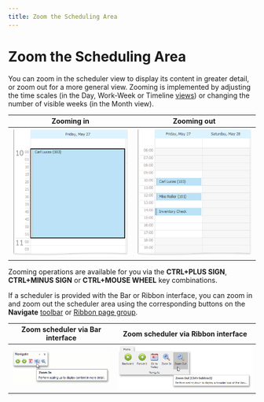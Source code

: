 ```yaml
---
title: Zoom the Scheduling Area
---
```

# Zoom the Scheduling Area
You can zoom in the scheduler view to display its content in greater detail, or zoom out for a more general view. Zooming is implemented by adjusting the time scales (in the Day, Work-Week or Timeline [views](../../../../interface-elements-for-desktop/articles/scheduler/layout-customization/switch-scheduler-views.md)) or changing the number of visible weeks (in the Month view).

| Zooming in | Zooming out |
|---|---|
| ![ZoomIn-var01](../../../images/Img7967.png) | ![ZoomOut-var01](../../../images/Img7968.png) |

Zooming operations are available for you via the **CTRL+PLUS SIGN**, **CTRL+MINUS SIGN** or **CTRL+MOUSE WHEEL** key combinations.

If a scheduler is provided with the Bar or Ribbon interface, you can zoom in and zoom out the scheduler area using the corresponding buttons on the **Navigate** [toolbar](../../../../interface-elements-for-desktop/articles/scheduler/scheduler-ui/toolbars.md) or [Ribbon page group](../../../../interface-elements-for-desktop/articles/scheduler/scheduler-ui/ribbon-interface.md).

| Zoom scheduler via Bar interface | Zoom scheduler via Ribbon interface |
|---|---|
| ![Scheduler_BarUI_ZoomIn](../../../images/Img16661.png) | ![Scheduler_Ribbon_ZoomOut](../../../images/Img16662.png) |
